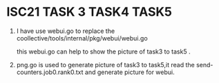 # ISC21 TASK 3 TASK4 TASK5

1. I have use webui.go to replace the coollective/tools/internal/pkg/webui/webui.go
   
   this webui.go can help to show the picture of task3 to task5 .

2. png.go is used to generate picture of task3 to task5,it read the send-counters.job0.rank0.txt and generate picture for webui.
